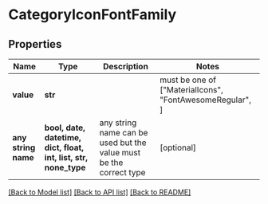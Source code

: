 # CategoryIconFontFamily


## Properties
Name | Type | Description | Notes
------------ | ------------- | ------------- | -------------
**value** | **str** |  |  must be one of ["MaterialIcons", "FontAwesomeRegular", ]
**any string name** | **bool, date, datetime, dict, float, int, list, str, none_type** | any string name can be used but the value must be the correct type | [optional]

[[Back to Model list]](../README.md#documentation-for-models) [[Back to API list]](../README.md#documentation-for-api-endpoints) [[Back to README]](../README.md)


